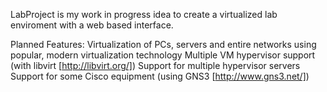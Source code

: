 LabProject is my work in progress idea to create a virtualized lab enviroment with a web based interface.

Planned Features:
	Virtualization of PCs, servers and entire networks using popular, modern virtualization technology
	Multiple VM hypervisor support (with libvirt [http://libvirt.org/])
	Support for multiple hypervisor servers
	Support for some Cisco equipment (using GNS3 [http://www.gns3.net/])




